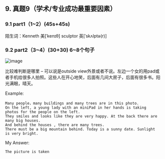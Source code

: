 ## 9.	真题9（学术/专业成功最重要因素）
### 9.1	part1（1~2）(45s+45s)
陌生词：Kenneth  美[ˈkenɪθ]  sculptor  英[ˈskʌlptə(r)] 
### 9.2	part2（3~4）(30+30) 6~8个句子
![image](https://user-images.githubusercontent.com/2299635/170910942-3eefc551-8528-4734-bc51-7dc55b2ce0ef.png)

比较难判断是哪里 – 可以说是outside view外景或者不说。左边一个女的用pad或者手机给很多人拍照。这些人在开心地笑，后面有几间大房子，后面有很多书。阳光满眼，晴天。

Example:
``` This is a close-up photo of the outside view. 
Many people，many buildings and many trees are in this photo. 
On the left, a young lady with an miniPad in her hands is taking photos for the people on the left. 
They smiles and looks like they are very happy. At the back there are many big houses. 
And behind the houses , there are many trees. 
There must be a big mountain behind. Today is a sunny date. Sunlight is very bright. 
```

My Answer:
```
The picture is taken
```
